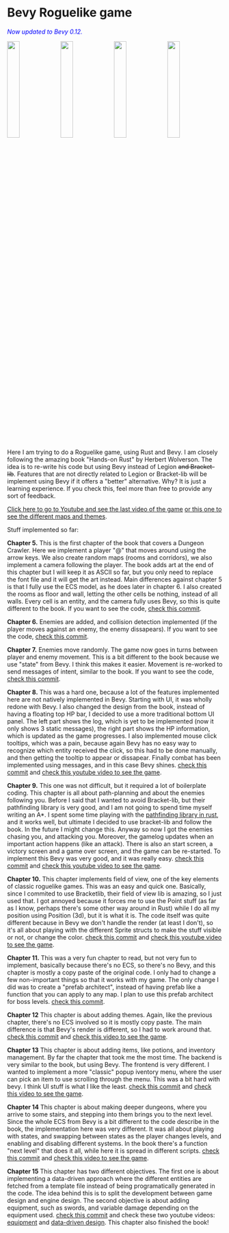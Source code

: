 # Bevy Roguelike game

<span style="color:blue">*Now updated to Bevy 0.12.*</span>

<p float="left">
  <img src="https://raw.githubusercontent.com/thephet/BevyRoguelike/main/screenshots/title_screen.png" width="24%" />
  <img src="https://raw.githubusercontent.com/thephet/BevyRoguelike/main/screenshots/dungeon.png" width="24%" /> 
  <img src="https://raw.githubusercontent.com/thephet/BevyRoguelike/main/screenshots/forest.png" width="24%" /> 
  <img src="https://raw.githubusercontent.com/thephet/BevyRoguelike/main/screenshots/caves.png" width="24%" /> 
</p>

Here I am trying to do a Roguelike game, using Rust and Bevy. I am closely following the amazing book "Hands-on Rust" by Herbert Wolverson. 
The idea is to re-write his code but using Bevy instead of Legion ~~and Bracket-lib~~. Features that are not directly related 
to Legion or Bracket-lib will be implement using Bevy if it offers a "better" alternative. Why? It is just a learning experience.
If you check this, feel more than free to provide any sort of feedback.

[Click here to go to Youtube and see the last video of the game](https://www.youtube.com/watch?v=OJuPTUPgVE8) [or this one to see the different maps and themes](https://www.youtube.com/watch?v=rF9SKP2W7BY).

Stuff implemented so far:

**Chapter 5.** This is the first chapter of the book that covers a Dungeon Crawler. Here we implement a player "@" that moves around using the arrow keys.
We also create random maps (rooms and corridors), we also implement a camera following the player. The book adds art at the end of this chapter but I
will keep it as ASCII so far, but you only need to replace the font file and it will get the art instead.
Main differences against chapter 5 is that I fully use the ECS model, as he does later in chapter 6. I also created the rooms as floor and wall, letting the
other cells be nothing, instead of all walls. Every cell is an entity, and the camera fully uses Bevy, so this is quite different to the book.
If you want to see the code, [check this commit](https://github.com/thephet/BevyRoguelike/tree/b9838c1fcaada49dbea27a9e40fa50c48cda512f).

**Chapter 6.** Enemies are added, and collision detection implemented (if the player moves against an enemy, the enemy dissapears).
If you want to see the code, [check this commit](https://github.com/thephet/BevyRoguelike/tree/861c7751ae4f08a533198803338a79fad684c6bd).

**Chapter 7.** Enemies move randomly. The game now goes in turns between player and enemy movement. This is a bit different to the book because 
we use "state" from Bevy. I think this makes it easier. Movement is re-worked to send messages of intent, similar to the book. 
If you want to see the code, [check this commit](https://github.com/thephet/BevyRoguelike/tree/b4bd4cdc4f4eff145ebe2c070fc5eee07a2bef81).

**Chapter 8.** This was a hard one, because a lot of the features implemented here are not natively implemented in Bevy. Starting with UI, it was wholly redone with Bevy. I also changed the design from the book, instead of having a floating top HP bar, I decided to use a more traditional bottom UI panel. The left part shows the log, which is yet to be implemented (now it only shows 3 static messages), the right part shows the HP information, which is updated as the game progresses. I also implemented mouse click tooltips, which was a pain, because again Bevy has no easy way to recognize which entity received the click, so this had to be done manually, and then getting the tooltip to appear or dissapear. Finally combat has been implemented using messages, and in this case Bevy shines. [check this commit](https://github.com/thephet/BevyRoguelike/tree/b06e6582c68ffd0cc8ba2303f074c38a3b0e880a) and [check this youtube video to see the game](https://www.youtube.com/watch?v=CJdQXVfgwsU).

**Chapter 9.** This one was not difficult, but it required a lot of boilerplate coding. This chapter is all about path-planning and about the enemies following you. Before I said that I wanted to avoid Bracket-lib, but their pathfinding library is very good, and I am not going to spend time myself writing an A*. I spent some time playing with the [pathfinding library in rust](https://docs.rs/pathfinding/latest/pathfinding/), and it works well, but ultimate I decided to use bracket-lib and follow the book. In the future I might change this. Anyway so now I got the enemies chasing you, and attacking you. Moreover, the gamelog updates when an important action happens (like an attack). There is also an start screen, a victory screen and a game over screen, and the game can be re-started. To implement this Bevy was very good, and it was really easy. [check this commit](https://github.com/thephet/BevyRoguelike/tree/406f4ac4d334703310f6325b6888ea7a21944c94) and [check this youtube video to see the game](https://www.youtube.com/watch?v=SDzFxr87X-8).

**Chapter 10.** This chapter implements field of view, one of the key elements of classic roguelike games. This was an easy and quick one. Basically, since I commited to use Bracketlib, their field of view lib is amazing, so I just used that. I got annoyed because it forces me to use the Point stuff (as far as I know, perhaps there's some other way around in Rust) while I do all my position using Position (3d), but it is what it is. The code itself was quite different because in Bevy we don't handle the render (at least I don't), so it's all about playing with the different Sprite structs to make the stuff visible or not, or change the color. [check this commit](https://github.com/thephet/BevyRoguelike/tree/bc0a70f4c1911859c71f9728a1044b4deb394585) and [check this youtube video to see the game](https://www.youtube.com/watch?v=OJuPTUPgVE8).

**Chapter 11.** This was a very fun chapter to read, but not very fun to implement, basically because there's no ECS, so there's no Bevy, and this chapter is mostly a copy paste of the original code. I only had to change a few non-important things so that it works with my game. The only change I did was to create a "prefab architect", instead of having prefab like a function that you can apply to any map. I plan to use this prefab architect for boss levels. [check this commit](https://github.com/thephet/BevyRoguelike/tree/31eca1705da44c6d5a233bd9687651d8a9a50c0a).

**Chapter 12** This chapter is about adding themes. Again, like the previous chapter, there's no ECS involved so it is mostly copy paste. The main difference is that Bevy's render is different, so I had to work around that. [check this commit](https://github.com/thephet/BevyRoguelike/tree/4d196c8faa9d78eb71645e903dc5f874d03642fa) and [check this video to see the game](https://www.youtube.com/watch?v=rF9SKP2W7BY).

**Chapter 13** This chapter is about adding items, like potions, and inventory management. By far the chapter that took me the most time. The backend is very similar to the book, but using Bevy. The frontend is very different. I wanted to implement a more "classic" popup iventory menu, where the user can pick an item to use scrolling through the menu. This was a bit hard with bevy. I think UI stuff is what I like the least. [check this commit](https://github.com/thephet/BevyRoguelike/tree/e403de02421e2c5be7d36c98186e6f554096bd4e) and [check this video to see the game](https://www.youtube.com/watch?v=TO99KHgz4iI).

**Chapter 14** This chapter is about making deeper dungeons, where you arrive to some stairs, and stepping into them brings you to the next level. Since the whole ECS from Bevy is a bit different to the code describe in the book, the implementation here was very different. It was all about playing with states, and swapping between states as the player changes levels, and enabling and disabling different systems. In the book there's a function "next level" that does it all, while here it is spread in different scripts. [check this commit](https://github.com/thephet/BevyRoguelike/tree/e2d4c8c1e5432576416eadb87587841a5597907a) and [check this video to see the game](https://youtu.be/0A54EDGwdZ8).

**Chapter 15** This chapter has two different objectives. The first one is about implementing a data-driven approach where the different entities are fetched from a template file instead of being programatically generated in the code. The idea behind this is to split the development between game design and engine design. The second objective is about adding equipment, such as swords, and variable damage depending on the equipment used.  [check this commit](https://github.com/thephet/BevyRoguelike/commit/8f9b329d6509724f2f6f65770a57ca1db50a8bd6) and check these two youtube videos: [equipment](https://youtu.be/4kOhoIGzTqo) and [data-driven design](https://youtu.be/_kYizf5Ybgc). This chapter also finished the book!